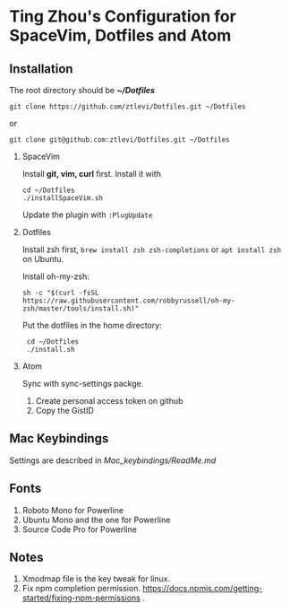 # Ting Zhou's Configuration for SpaceVim, Dotfiles and Atom

## Installation

The root directory should be ***~/Dotfiles***

 `git clone https://github.com/ztlevi/Dotfiles.git ~/Dotfiles`
 
 or
 
 `git clone git@github.com:ztlevi/Dotfiles.git ~/Dotfiles`

1. SpaceVim

   Install **git, vim, curl** first.
   Install it with 

   ```shell
   cd ~/Dotfiles
   ./installSpaceVim.sh
   ```
	Update the plugin with `:PlugUpdate`


2. Dotfiles

   Install zsh first, `brew install zsh zsh-completions` or `apt install zsh` on Ubuntu.
   
   Install oh-my-zsh:
   ```shell
   sh -c "$(curl -fsSL https://raw.githubusercontent.com/robbyrussell/oh-my-zsh/master/tools/install.sh)"
   ```
   Put the dotfiles in the home directory: 

   ```shell
    cd ~/Dotfiles
    ./install.sh
   ```

3. Atom

   Sync with sync-settings packge.

   1. Create personal access token on github
   2. Copy the GistID

## Mac Keybindings
Settings are described in *Mac_keybindings/ReadMe.md*

## Fonts

1. Roboto Mono for Powerline
2. Ubuntu Mono and the one for Powerline
3. Source Code Pro for Powerline

## Notes
1. Xmodmap file is the key tweak for linux.
2. Fix npm completion permission. https://docs.npmjs.com/getting-started/fixing-npm-permissions .
